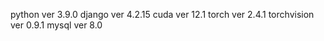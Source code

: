 python      ver 3.9.0
django      ver 4.2.15
cuda        ver 12.1
torch       ver 2.4.1
torchvision ver 0.9.1
mysql       ver 8.0